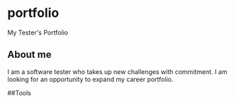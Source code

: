 # portfolio
My Tester's Portfolio

## About me
I am a software tester who takes up new challenges with commitment. I am looking for an opportunity to expand my career portfolio.

##Tools

